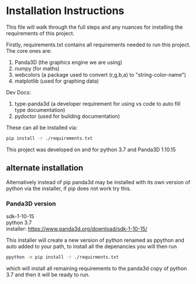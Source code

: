 # Installation Instructions

This file will walk through the full steps and any nuances for installing the requirements of this project.  


Firstly, requirements.txt contains all requirements needed to run this project. The core ones are:

1) Panda3D (the graphics engine we are using)
2) numpy (for maths)
3) webcolors (a package used to convert (r,g,b,a) to "string-color-name")
4) matplotlib (used for graphing data)

Dev Docs:
1) type-panda3d (a developer requirement for using vs code to auto fill type documentation)
2) pydoctor (used for building documentation)

These can all be installed via:
```bash
pip install -r ./requirements.txt
```

This project was developed on and for python 3.7 and Panda3D 1.10.15


## alternate installation
Alternatively instead of pip panda3d may be installed with its own version of python via the installer, if pip does not work try this.

### Panda3D version
sdk-1-10-15  
python 3.7  
installer: https://www.panda3d.org/download/sdk-1-10-15/    

This installer will create a new version of python renamed as ppython and auto added to your path, to install all the depenancies you will then run
```bash
ppython -m pip install -r ./requirments.txt
```
which will install all remaining requirements to the panda3d copy of python 3.7 and then it will be ready to run.
